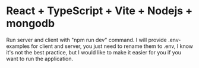 # React + TypeScript + Vite + Nodejs + mongodb

Run server and client with "npm run dev" command. I will provide .env-examples for client and server, you just need to rename them to .env, I know it's not the best practice, but I would like to make it easier for you if you want to run the application.
